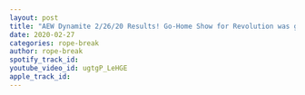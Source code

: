 ```yaml
---
layout: post
title: "AEW Dynamite 2/26/20 Results! Go-Home Show for Revolution was good, but not great?!?"
date: 2020-02-27
categories: rope-break
author: rope-break
spotify_track_id: 
youtube_video_id: ugtgP_LeHGE
apple_track_id: 
---
```

